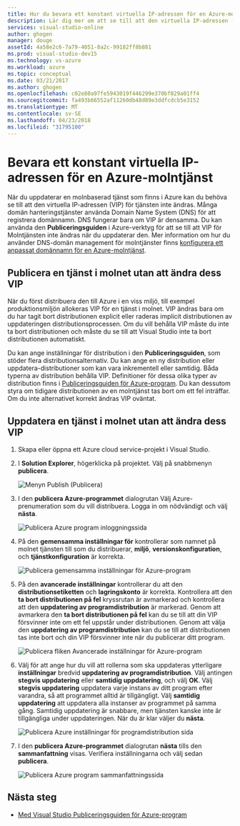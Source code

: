 ```yaml
---
title: Hur du bevara ett konstant virtuella IP-adressen för en Azure-molntjänst | Microsoft Docs
description: Lär dig mer om att se till att den virtuella IP-adressen (VIP) för din Azure-molntjänst inte ändras.
services: visual-studio-online
author: ghogen
manager: douge
assetId: 4a58e2c6-7a79-4051-8a2c-99182ff8b881
ms.prod: visual-studio-dev15
ms.technology: vs-azure
ms.workload: azure
ms.topic: conceptual
ms.date: 03/21/2017
ms.author: ghogen
ms.openlocfilehash: c02e80a97fe5943019f446299e370bf029a01ff4
ms.sourcegitcommit: fa493b66552af11260db48d89e3ddfcdcb5e3152
ms.translationtype: MT
ms.contentlocale: sv-SE
ms.lasthandoff: 04/23/2018
ms.locfileid: "31795100"
---
```

# <a name="retain-a-constant-virtual-ip-address-for-an-azure-cloud-service"></a>Bevara ett konstant virtuella IP-adressen för en Azure-molntjänst
När du uppdaterar en molnbaserad tjänst som finns i Azure kan du behöva se till att den virtuella IP-adressen (VIP) för tjänsten inte ändras. Många domän hanteringstjänster använda Domain Name System (DNS) för att registrera domännamn. DNS fungerar bara om VIP är densamma. Du kan använda den **Publiceringsguiden** i Azure-verktyg för att se till att VIP för Molntjänsten inte ändras när du uppdaterar den. Mer information om hur du använder DNS-domän management för molntjänster finns [konfigurera ett anpassat domännamn för en Azure-molntjänst](cloud-services/cloud-services-custom-domain-name-portal.md).

## <a name="publish-a-cloud-service-without-changing-its-vip"></a>Publicera en tjänst i molnet utan att ändra dess VIP
När du först distribuera den till Azure i en viss miljö, till exempel produktionsmiljön allokeras VIP för en tjänst i molnet. VIP ändras bara om du har tagit bort distributionen explicit eller raderas implicit distributionen av uppdateringen distributionsprocessen. Om du vill behålla VIP måste du inte ta bort distributionen och måste du se till att Visual Studio inte ta bort distributionen automatiskt. 

Du kan ange inställningar för distribution i den **Publiceringsguiden**, som stöder flera distributionsalternativ. Du kan ange en ny distribution eller uppdatera-distributioner som kan vara inkrementell eller samtidig. Båda typerna av distribution behålla VIP. Definitioner för dessa olika typer av distribution finns i [Publiceringsguiden för Azure-program](vs-azure-tools-publish-azure-application-wizard.md). Du kan dessutom styra om tidigare distributionen av en molntjänst tas bort om ett fel inträffar. Om du inte alternativet korrekt ändras VIP oväntat.

## <a name="update-a-cloud-service-without-changing-its-vip"></a>Uppdatera en tjänst i molnet utan att ändra dess VIP
1. Skapa eller öppna ett Azure cloud service-projekt i Visual Studio. 

2. I **Solution Explorer**, högerklicka på projektet. Välj på snabbmenyn **publicera**.

    ![Menyn Publish (Publicera)](./media/vs-azure-tools-cloud-service-retain-a-constant-virtual-ip-address/solution-explorer-publish-menu.png)

3. I den **publicera Azure-programmet** dialogrutan Välj Azure-prenumeration som du vill distribuera. Logga in om nödvändigt och välj **nästa**.

    ![Publicera Azure program inloggningssida](./media/vs-azure-tools-cloud-service-retain-a-constant-virtual-ip-address/azure-publish-signin.png)

4. På den **gemensamma inställningar för** kontrollerar som namnet på molnet tjänsten till som du distribuerar, **miljö**, **versionskonfiguration**, och **tjänstkonfiguration** är korrekta.

    ![Publicera gemensamma inställningar för Azure-program](./media/vs-azure-tools-cloud-service-retain-a-constant-virtual-ip-address/azure-publish-common-settings.png)

5. På den **avancerade inställningar** kontrollerar du att den **distributionsetiketten** och **lagringskonto** är korrekta. Kontrollera att den **ta bort distributionen på fel** kryssrutan är avmarkerad och kontrollera att den **uppdatering av programdistribution** är markerad. Genom att avmarkera den **ta bort distributionen på fel** kan du se till att din VIP försvinner inte om ett fel uppstår under distributionen. Genom att välja den **uppdatering av programdistribution** kan du se till att distributionen tas inte bort och din VIP försvinner inte när du publicerar ditt program. 

    ![Publicera fliken Avancerade inställningar för Azure-program](./media/vs-azure-tools-cloud-service-retain-a-constant-virtual-ip-address/azure-publish-advanced-settings.png)

6. Välj för att ange hur du vill att rollerna som ska uppdateras ytterligare **inställningar** bredvid **uppdatering av programdistribution**. Välj antingen **stegvis uppdatering** eller **samtidig uppdatering**, och välj **OK**. Välj **stegvis uppdatering** uppdatera varje instans av ditt program efter varandra, så att programmet alltid är tillgängligt. Välj **samtidig uppdatering** att uppdatera alla instanser av programmet på samma gång. Samtidig uppdatering är snabbare, men tjänsten kanske inte är tillgängliga under uppdateringen. När du är klar väljer du **nästa**.

    ![Publicera Azure inställningar för programdistribution sida](./media/vs-azure-tools-cloud-service-retain-a-constant-virtual-ip-address/azure-publish-deployment-update-settings.png)

7. I den **publicera Azure-programmet** dialogrutan **nästa** tills den **sammanfattning** visas. Verifiera inställningarna och välj sedan **publicera**.
   
    ![Publicera Azure program sammanfattningssida](./media/vs-azure-tools-cloud-service-retain-a-constant-virtual-ip-address/azure-publish-summary.png)

## <a name="next-steps"></a>Nästa steg
- [Med Visual Studio Publiceringsguiden för Azure-program](vs-azure-tools-publish-azure-application-wizard.md)

